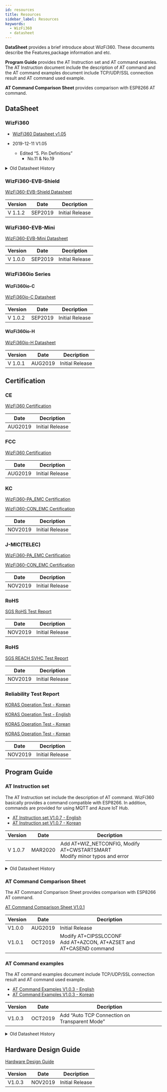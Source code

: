 ```yaml
---
id: resources
title: Resources
sidebar_label: Resources
keywords: 
  - WizFi360
  - datasheet
---
```


**DataSheet** provides a brief introduce about WizFi360. These documents describe the Features,package information and etc.

**Program Guide** provides the AT Instruction set and AT command examles. The AT Instruction document include the description of AT command and the AT command examples document include TCP/UDP/SSL connection result and AT command used example. 

**AT Command Comparison Sheet** provides comparison with ESP8266 AT command.

## DataSheet

### WizFi360

  - [WizFi360 Datasheet v1.05](https://wizwiki.net/wiki/lib/exe/fetch.php/products:wizfi360:wizfi360ds:wizfi360_ds_v105_en.pdf)

  - 2019-12-11 V1.05
      - Edited “5. Pin Definitions”
          - No.11 & No.19

<details>
<summary> Old Datasheet History </summary>

  - 2019-10-18 V1.03 Edited “Figure3. WizFi360 Pinout”
  - 2019-10-10 V1.02 Edited “Table 1. Description on Power Consumption”
  - 2019-09-19 V1.01
      - Edited “Figure3. WizFi360 Pinout”
      - Edited “Table4. WizFi360 Pin Function”
      - Added “7. Peripheral Circuit Reference Design”
      - Added “8. Recommended PCB Land Pattern”
      - Added “9. Reflow Condition”
  - 2019-09-02 V1.0
      - Edited “5. Pin Definitions”
      - Added “5.1 Initial Value of GPIO Pins”
      - Added “Figure3. WizFi360 Pinout”
  - 2019-11-27 V1.04
      - Edited “Figure3. WizFi360 Pinout”
      - Edited “Table4. WizFi360 Pin Function”
      - Edited “Table6. Initial Value of GPIO Pins”

</details>

### WizFi360-EVB-Shield

[WizFi360-EVB-Shield Datasheet](https://wizwiki.net/wiki/lib/exe/fetch.php/products:wizfi360:wizfi360ds:wizfi360-evb-shield_ds_112_en.pdf)

| Version | Date    | Decription      |
| ------- | ------- | --------------- |
| V 1.1.2 | SEP2019 | Initial Release |


### WizFi360-EVB-Mini

[WizFi360-EVB-Mini Datasheet](https://wizwiki.net/wiki/lib/exe/fetch.php/products:wizfi360:wizfi360ds:wizfi360-evb-mini_ds_100_en.pdf)

| Version | Date    | Decription      |
| ------- | ------- | --------------- |
| V 1.0.0 | SEP2019 | Initial Release |

### WizFi360io Series

#### WizFi360io-C

[WizFi360io-C Datasheet](https://wizwiki.net/wiki/lib/exe/fetch.php/products:wizfi360:wizfi360ds:wizfi360io-c_ds_102_en.pdf)

| Version | Date    | Decription      |
| ------- | ------- | --------------- |
| V 1.0.2 | SEP2019 | Initial Release |

#### WizFi360io-H

[WizFi360io-H Datasheet](https://wizwiki.net/wiki/lib/exe/fetch.php/products:wizfi360:wizfi360ds:wizfi360io-h_ds_101_en.pdf)

| Version | Date    | Decription      |
| ------- | ------- | --------------- |
| V 1.0.1 | AUG2019 | Initial Release |

## Certification


### CE

[WizFi360 Certification](https://wizwiki.net/wiki/lib/exe/fetch.php/products:wizfi360:wizfi360ds:emc104756_red_evaluation.pdf)

| Date    | Decription      |
| ------- | --------------- |
| AUG2019 | Initial Release |

### FCC

[WizFi360 Certification](https://wizwiki.net/wiki/lib/exe/fetch.php/products:wizfi360:wizfi360ds:certificate_sts1906023e_fcc_sdoc_cer.pdf)

| Date    | Decription      |
| ------- | --------------- |
| AUG2019 | Initial Release |

### KC

[WizFi360-PA_EMC Certification](https://wizwiki.net/wiki/lib/exe/fetch.php/products:wizfi360:wizfi360ds:%EC%9D%B8%EC%A6%9D%EC%84%9C_wizfi360-pa_emc_%ED%8C%8C%EC%83%9D%EC%B6%94%EA%B0%80.pdf)

[WizFi360-CON_EMC Certification](https://wizwiki.net/wiki/lib/exe/fetch.php/products:wizfi360:wizfi360ds:%EC%9D%B8%EC%A6%9D%EC%84%9C_wizfi360-con_emc_%EC%95%88%ED%85%8C%EB%82%98_%EC%B6%94%EA%B0%80.pdf)

| Date    | Decription      |
| ------- | --------------- |
| NOV2019 | Initial Release |

### J-MIC(TELEC)

[WizFi360-PA_EMC Certification](https://wizwiki.net/wiki/lib/exe/fetch.php/products:wizfi360:wizfi360ds:certificate_022-190204_wizfi360-pa_20191111.pdf)

[WizFi360-CON_EMC Certification](https://wizwiki.net/wiki/lib/exe/fetch.php/products:wizfi360:wizfi360ds:certificate_022-190205_wizfi360-con_20191111.pdf)

| Date    | Decription      |
| ------- | --------------- |
| NOV2019 | Initial Release |

### RoHS

[SGS RoHS Test Report](https://wizwiki.net/wiki/lib/exe/fetch.php/products:wizfi360:wizfi360ds:rohs_ayn19-14878201_4000_4920_ayaa19-57264.pdf)

| Date    | Decription      |
| ------- | --------------- |
| NOV2019 | Initial Release |

### RoHS

[SGS REACH SVHC Test Report](https://wizwiki.net/wiki/lib/exe/fetch.php/products:wizfi360:wizfi360ds:svhc_%EC%8B%9C%ED%97%98_%EC%84%B1%EC%A0%81%EC%84%9C_ayn19-156716_4000_4920_ayaa19-59688.pdf)

| Date    | Decription      |
| ------- | --------------- |
| NOV2019 | Initial Release |

### Reliability Test Report

[KORAS Operation Test - Korean](https://wizwiki.net/wiki/lib/exe/fetch.php/products:wizfi360:wizfi360ds:2019-0004k_wizfi360pa_koras_%EB%8F%99%EC%9E%91_%EC%8B%9C%ED%97%98%EC%84%B1%EC%A0%81%EC%84%9C_60068-2-1_2-2_2-14_%ED%95%9C%EA%B8%80.pdf)

[KORAS Operation Test - English](https://wizwiki.net/wiki/lib/exe/fetch.php/products:wizfi360:wizfi360ds:2019-0005k_wizfi360pa_koras_operation_test_report_60068-2-1_2-2_2-14_en.pdf)

[KORAS Operation Test - Korean](https://wizwiki.net/wiki/lib/exe/fetch.php/products:wizfi360:wizfi360ds:2019-0478f_wizfi360pa_%EB%8F%99%EC%9E%91_%EC%8B%9C%ED%97%98%EC%84%B1%EC%A0%81%EC%84%9C_%EC%A0%80%EC%98%A8_%EA%B3%A0%EC%98%A8_%EC%98%A8%EC%8A%B5%EB%8F%84_%EC%98%A8%EC%8A%B5%EB%8F%84%EC%82%AC%EC%9D%B4%ED%81%B4_%EC%98%A8%EB%8F%84%EB%B3%80%ED%99%94_%ED%95%9C%EA%B8%80.pdf)

[KORAS Operation Test - Korean](https://wizwiki.net/wiki/lib/exe/fetch.php/products:wizfi360:wizfi360ds:2019-0479f_wizfi360pa_operation_test_report_reliability_test_en.pdf)


| Date    | Decription      |
| ------- | --------------- |
| NOV2019 | Initial Release |

## Program Guide

### AT Instruction set

The AT Instruction set include the description of
AT command. WizFi360 basically provides a command compatible with
ESP8266. In addition, commands are provided for using MQTT and Azure IoT
Hub.

  - [AT Instruction set V1.0.7 - English](https://wizwiki.net/wiki/lib/exe/fetch.php/products:wizfi360:wizfi360ds:wizfi360_atset_v107e.pdf)
  - [AT Instruction set V1.0.7 - Korean](https://wizwiki.net/wiki/lib/exe/fetch.php/products:wizfi360:wizfi360ds:wizfi360_atset_v107k.pdf)


| Version | Date    | Decription                                                                  |
| ------- | ------- | --------------------------------------------------------------------------- |
| V 1.0.7 | MAR2020 | Add AT+WIZ\_NETCONFIG, Modify AT+CWSTARTSMART <br /> Modify minor typos and error |


<details>
<summary> Old Datasheet History </summary>

| Version | Date    | Decription                                                                                  |
| ------- | ------- | ------------------------------------------------------------------------------------------- |
| V 1.0.0 | AUG2019 | Initial Release                                                                             |
| V 1.0.1 | AUG2019 | Please refer to document                                                                    |
| V 1.0.2 | AUG2019 | Add AT+WPS, AT+SLEEP, AT+GLSP Command, renewal layout                                       |
| V 1.0.3 | AUG2019 | Add MQTT Commands                                                                           |
| V 1.0.4 | SEP2019 | Fix typo                                                                                    |
| V 1.0.5 | OCT2019 | Modify CWMODE Factory Default                                                               |
| V 1.0.6 | OCT2019 | Add Azure commands, AT+SSLCONF command and AT+CASEND command<br /> Fix typo<br /> Add Command History |

</details>

### AT Command Comparison Sheet

The AT Command Comparison Sheet provides comparison with ESP8266 AT command.

[AT Command Comparison Sheet V1.0.1](https://wizwiki.net/wiki/lib/exe/fetch.php/products:wizfi360:wizfi360ds:wizfi360_atcp_v101.pdf)

| Version | Date    | Decription                                                             |
| ------- | ------- | ---------------------------------------------------------------------- |
| V1.0.0  | AUG2019 | Initial Release                                                        |
| V1.0.1  | OCT2019 | Modify AT+CIPSSLCCONF<br /> Add AT+AZCON, AT+AZSET and AT+CASEND command |

### AT Command examples

The AT command examples document include
TCP/UDP/SSL connection result and AT command used example.

  - [AT Command Examples V1.0.3 - English](https://wizwiki.net/wiki/lib/exe/fetch.php/products:wizfi360:wizfi360ds:wizfi360atcomex_v103e.pdf)
  - [AT Command Examples V1.0.3 - Korean](https://wizwiki.net/wiki/lib/exe/fetch.php/products:wizfi360:wizfi360ds:wizfi360atcomex_v103k.pdf)

| Version | Date    | Decription                                    |
| ------- | ------- | --------------------------------------------- |
| V1.0.3  | OCT2019 | Add “Auto TCP Connection on Transparent Mode” |

<details>
<summary> Old Datasheet History </summary>

| Version | Date    | Decription                    |
| ------- | ------- | ----------------------------- |
| V1.0.0  | AUG2019 | Initial Release               |
| V1.0.1  | OCT2019 | Fixed typo                    |
| V1.0.2  | OCT2019 | Modified Overview description |

</details>

## Hardware Design Guide

[Hardware Design Guide](https://wizwiki.net/wiki/lib/exe/fetch.php/products:wizfi360:wizfi360ds:wizfi360_hardware_design_guide_v103_en.pdf)

| Version | Date    | Decription                    |
| ------- | ------- | ----------------------------- |
| V1.0.3  | NOV2019 | Initial Release               |